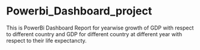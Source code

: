 # Powerbi_Dashboard_project
This is PowerBi Dashboard Report for yearwise growth of GDP with respect to different country and GDP for different country at different year with respect to their life expectancty.
